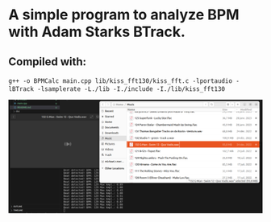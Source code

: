 # A simple program to analyze BPM with Adam Starks BTrack.

## Compiled with:

```
g++ -o BPMCalc main.cpp lib/kiss_fft130/kiss_fft.c -lportaudio -lBTrack -lsamplerate -L./lib -I./include -I./lib/kiss_fft130
```

![Screenshot](pictures/screenshot.png)
